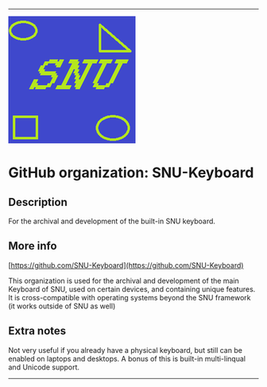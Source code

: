 
***

![SNU_blue_and_gold_legacy_icon.png failed to load. The file may be missing or corrupt. Check the file path for errors first.](/AdditionalInfo/1/SNU-Keyboard/SNU_blue_and_gold_legacy_icon.png)

# GitHub organization: SNU-Keyboard

## Description

For the archival and development of the built-in SNU keyboard.

## More info

[https://github.com/SNU-Keyboard](https://github.com/SNU-Keyboard)

This organization is used for the archival and development of the main Keyboard of SNU, used on certain devices, and containing unique features. It is cross-compatible with operating systems beyond the SNU framework (it works outside of SNU as well)

## Extra notes

Not very useful if you already have a physical keyboard, but still can be enabled on laptops and desktops. A bonus of this is built-in multi-linqual and Unicode support.

***
